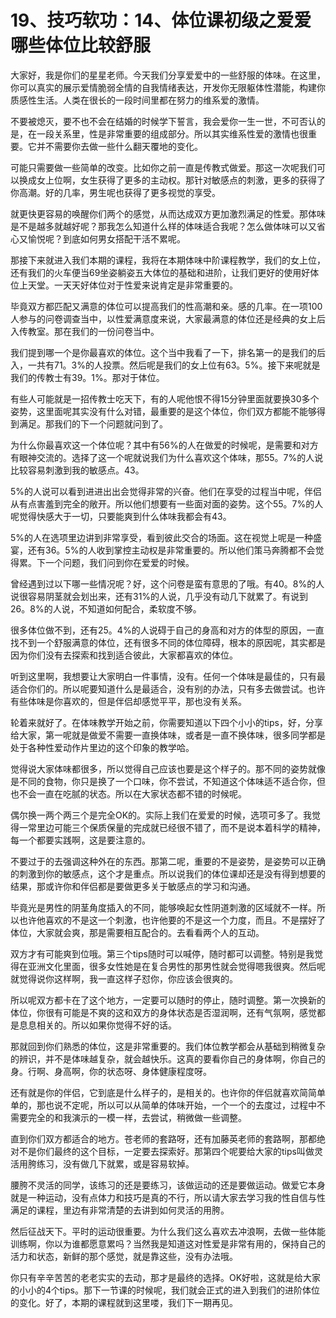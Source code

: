 # 19、技巧软功：14、体位课初级之爱爱哪些体位比较舒服

大家好，我是你们的星星老师。今天我们分享爱爱中的一些舒服的体味。在这里，你可以真实的展示爱情脆弱全情的自我情绪表达，开发你无限躯体性潜能，构建你质感性生活。人类在很长的一段时间里都在努力的维系爱的激情。

不要被熄灭，要不也不会在结婚的时候学下誓言，我会爱你一生一世，不可否认的是，在一段关系里，性是非常重要的组成部分。所以其实维系性爱的激情也很重要。它并不需要你去做一些什么翻天覆地的变化。

可能只需要做一些简单的改变。比如你之前一直是传教式做爱。那这一次呢我们可以换成女上位啊，女生获得了更多的主动权。那针对敏感点的刺激，更多的获得了你高潮。好的几率，男生呢也获得了更多视觉的享受。

就更快更容易的唤醒你们两个的感觉，从而达成双方更加激烈满足的性爱。那体味是不是越多就越好呢？那我怎么知道什么样的体味适合我呢？怎么做体味可以又省心又愉悦呢？到底如何男女搭配干活不累呢。

那接下来就进入我们本期的课程，我将在本期体味中阶课程教学，我们的女上位，还有我们的火车便当69坐姿躺姿五大体位的基础和进阶，让我们更好的使用好体位上天堂。一天天好体位对于性爱来说肯定是非常重要的。

毕竟双方都匹配又满意的体位可以提高我们的性高潮和亲。感的几率。在一项100人参与的问卷调查当中，以性爱满意度来说，大家最满意的体位还是经典的女上后入传教室。那在我们的一份问卷当中。

我们提到哪一个是你最喜欢的体位。这个当中我看了一下，排名第一的是我们的后入，一共有71。3%的人投票。然后呢是我们的女上位有63。5%。接下来呢就是我们的传教士有39。1%。那对于体位。

有些人可能就是一招传教士吃天下，有的人呢他恨不得15分钟里面就要换30多个姿势，这里面呢其实没有什么对错，最重要的是这个体位，你们双方都能不能够得到满足。那我们的下一个问题就问到了。

为什么你最喜欢这一个体位呢？其中有56%的人在做爱的时候呢，是需要和对方有眼神交流的。选择了这一个呢就说我们为什么喜欢这个体味，那55。7%的人说比较容易刺激到我的敏感点。43。

5%的人说可以看到进进出出会觉得非常的兴奋。他们在享受的过程当中呢，伴侣从有点害羞到完全的敞开。所以他们想要有一些面对面的姿势。这个55。7%的人呢觉得快感大于一切，只要能爽到什么体味我都会有43。

5%的人在选项里边讲到非常享受，看到彼此交合的场面。这在视觉上呢是一种盛宴，还有36。5%的人收到掌控主动权是非常重要的。所以他们策马奔腾都不会觉得累。下一个问题，我们问到你在爱爱的时候。

曾经遇到过以下哪一些情况呢？好，这个问卷是蛮有意思的了哦。有40。8%的人说很容易阴茎就会划出来，还有31%的人说，几乎没有动几下就累了。有说到26。8%的人说，不知道如何配合，柔软度不够。

很多体位做不到，还有25。4%的人说碍于自己的身高和对方的体型的原因，一直找不到一个舒服满意的体位，还有很多不同的体位障碍，根本的原因呢，其实都是因为你们没有去探索和找到适合彼此，大家都喜欢的体位。

听到这里啊，我想要让大家明白一件事情，没有。任何一个体味是最佳的，只有最适合你们的。所以呢要知道什么是最适合，没有别的办法，只有多去做尝试。也许有些体味是你喜欢的，但是伴侣却感觉平平，那也没有关系。

轮着来就好了。在体味教学开始之前，你需要知道以下四个小小的tips，好，分享给大家，第一呢就是做爱不需要一直换体味，或者是一直不换体味，很多同学都是处于各种性爱动作片里边的这个印象的教学哈。

觉得说大家体味都很多，所以觉得自己应该也要是这个样子的。那不同的姿势就像是不同的食物，你只是换了一个口味，你不尝试，不知道这个体味适不适合你，但也不会一直在吃腻的状态。所以在大家状态都不错的时候呢。

偶尔换一两个两三个是完全OK的。实际上我们在爱爱的时候，选项可多了。我觉得一常里边可能三个保质保量的完成就已经很不错了，而不是说本着科学的精神，每一个都要实践啊，这是要注意的。

不要过于的去强调这种外在的东西。那第二呢，重要的不是姿势，是姿势可以正确的刺激到你的敏感点，这个才是重点。所以说我们的体位课却还是没有得到想要的结果，那或许你和伴侣都是要做更多关于敏感点的学习和沟通。

毕竟光是男性的阴茎角度插入的不同，能够唤起女性阴道刺激的区域就不一样。所以也许他喜欢的不是这一个刺激，也许他要的不是这一个力度，而且。不是摆好了体位，大家就会爽，那是需要相互配合的。去看看两个人的互动。

双方才有可能爽到位哦。第三个tips随时可以喊停，随时都可以调整。特别是我觉得在亚洲文化里面，很多女性她是在复合男性的那男性就会觉得嗯我很爽。然后呢就觉得说你这样啊，我一直这样子怼你，你应该会很爽的。

所以呢双方都卡在了这个地方，一定要可以随时的停止，随时调整。第一次换新的体位，你很有可能是不爽的这和双方的身体状态是否湿润啊，还有气氛啊，感觉都是息息相关的。所以如果你觉得不好的话。

那就回到你们熟悉的体位，这是非常重要的。我们体位教学都会从基础到稍微复杂的辨识，并不是体味越复杂，就会越快乐。这真的要看你自己的身体啊，你自己的身。行啊、身高啊，你的状态呀、身体健康程度呀。

还有就是你的伴侣，它到底是什么样子的，是相关的。也许你的伴侣就喜欢简简单单的，那也说不定呢，所以可以从简单的体味开始，一个一个的去度过，过程中不需要完全的和我演示的一模一样，去尝试，稍微做一些调整。

直到你们双方都适合的地方。苍老师的套路呀，还有加藤英老师的套路啊，那都绝对不是你们最终的这个目标，一定要去探索好。那第四个呢要给大家的tips叫做灵活用胯练习，没有做几下就累，或是容易软掉。

腰胯不灵活的同学，该练习的还是要练习，该做运动的还是要做运动。做爱它本身就是一种运动，没有点体力和技巧是真的不行，所以请大家去学习我的性自信与性满足的课程，里边有非常清楚的去讲到如何灵活的用胯。

然后征战天下。平时的运动很重要。为什么我们这么喜欢去冲浪啊，去做一些体能训练啊，你以为谁都愿意累吗？当然我是知道这对性爱是非常有用的，保持自己的活力和状态，新鲜的那个感觉，就是靠这些，没有办法哦。

你只有辛辛苦苦的老老实实的去动，那才是最终的选择。OK好啦，这就是给大家的小小的4个tips。那下一节课的时候呢，我们就会正式的进入到我们的进阶体位的变化。好了，本期的课程就到这里喽，我们下一期再见。

